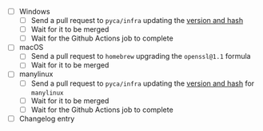- [ ] Windows
    - [ ] Send a pull request to `pyca/infra` updating the [version and hash](https://github.com/pyca/infra/blob/master/.github/workflows/build-openssl.yml#L36-L37)
    - [ ] Wait for it to be merged
    - [ ] Wait for the Github Actions job to complete
- [ ] macOS
    - [ ] Send a pull request to `homebrew` upgrading the `openssl@1.1` formula
    - [ ] Wait for it to be merged
- [ ] manylinux
    - [ ] Send a pull request to `pyca/infra` updating the [version and hash](https://github.com/pyca/infra/blob/master/cryptography-manylinux/install_openssl.sh#L5-L6) for `manylinux`
    - [ ] Wait for it to be merged
    - [ ] Wait for the Github Actions job to complete
- [ ] Changelog entry
